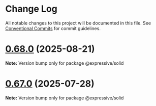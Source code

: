 # Change Log

All notable changes to this project will be documented in this file.
See [Conventional Commits](https://conventionalcommits.org) for commit guidelines.

# [0.68.0](https://github.com/gabeklein/expressive-mvc/compare/v0.67.0...v0.68.0) (2025-08-21)

**Note:** Version bump only for package @expressive/solid





# [0.67.0](https://github.com/gabeklein/expressive-mvc/compare/v0.66.2...v0.67.0) (2025-07-28)

**Note:** Version bump only for package @expressive/solid
